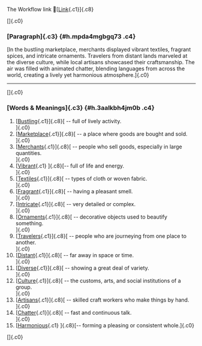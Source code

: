 The Workflow link
👏[[Link](https://www.google.com/url?q=http://www.google.com&sa=D&source=editors&ust=1760003475710124&usg=AOvVaw0pqpDBogAOXWOlmeJf_I8O){.c1}]{.c8}

[]{.c0}

### [Paragraph]{.c3} {#h.mpda4mgbgq73 .c4}

[In the bustling marketplace, merchants displayed vibrant textiles,
fragrant spices, and intricate ornaments. Travelers from distant lands
marveled at the diverse culture, while local artisans showcased their
craftsmanship. The air was filled with animated chatter, blending
languages from across the world, creating a lively yet harmonious
atmosphere.]{.c0}

------------------------------------------------------------------------

[]{.c0}

### [Words & Meanings]{.c3} {#h.3aalkbh4jm0b .c4}

1.  [[Bustling](https://www.google.com/url?q=http://www.google.com&sa=D&source=editors&ust=1760003475710697&usg=AOvVaw2l2__C4f6P0_WKYMuwN5YA){.c1}]{.c8}[ --
    full of lively activity.\
    ]{.c0}
2.  [[Marketplace](https://www.google.com/url?q=http://www.google.com&sa=D&source=editors&ust=1760003475710807&usg=AOvVaw2iudcaUv0RBPy-wpCeoimU){.c1}]{.c8}[ --
    a place where goods are bought and sold.\
    ]{.c0}
3.  [[Merchants](https://www.google.com/url?q=http://www.google.com&sa=D&source=editors&ust=1760003475710923&usg=AOvVaw1Y1LPrRBA3X-qxLqqGsIPI){.c1}]{.c8}[ --
    people who sell goods, especially in large quantities.\
    ]{.c0}
4.  [[Vibrant](https://www.google.com/url?q=http://www.google.com&sa=D&source=editors&ust=1760003475711036&usg=AOvVaw2skWMwUxUCXQ0jUpgtFrmr){.c1}
    ]{.c8}[-- full of life and energy.\
    ]{.c0}
5.  [[Textiles](https://www.google.com/url?q=http://www.google.com&sa=D&source=editors&ust=1760003475711120&usg=AOvVaw0bVK6Rh3wzbY0Eo7cNGArn){.c1}]{.c8}[ --
    types of cloth or woven fabric.\
    ]{.c0}
6.  [[Fragrant](https://www.google.com/url?q=http://www.google.com&sa=D&source=editors&ust=1760003475711211&usg=AOvVaw2UduNv8jd8SIFB3eTpFwmW){.c1}]{.c8}[ --
    having a pleasant smell.\
    ]{.c0}
7.  [[Intricate](https://www.google.com/url?q=http://www.google.com&sa=D&source=editors&ust=1760003475711296&usg=AOvVaw0keem39zQ2oKeeRWODob8F){.c1}]{.c8}[ --
    very detailed or complex.\
    ]{.c0}
8.  [[Ornaments](https://www.google.com/url?q=http://www.google.com&sa=D&source=editors&ust=1760003475711403&usg=AOvVaw15dy7w1MQxHl1lPWgqfau1){.c1}]{.c8}[ --
    decorative objects used to beautify something.\
    ]{.c0}
9.  [[Travelers](https://www.google.com/url?q=http://www.google.com&sa=D&source=editors&ust=1760003475711508&usg=AOvVaw1Lk7FVOdwhrzzLioCRPAp1){.c1}]{.c8}[ --
    people who are journeying from one place to another.\
    ]{.c0}
10. [[Distant](https://www.google.com/url?q=http://www.google.com&sa=D&source=editors&ust=1760003475711614&usg=AOvVaw3gdfYDbKhUUAfdyH65gFH7){.c1}]{.c8}[ --
    far away in space or time.\
    ]{.c0}
11. [[Diverse](https://www.google.com/url?q=http://www.google.com&sa=D&source=editors&ust=1760003475711709&usg=AOvVaw1OaG1x7JHBRBgg5d0cMAux){.c1}]{.c8}[ --
    showing a great deal of variety.\
    ]{.c0}
12. [[Culture](https://www.google.com/url?q=http://www.google.com&sa=D&source=editors&ust=1760003475711797&usg=AOvVaw3q-e9_6DWrctJiEFQGIKWi){.c1}]{.c8}[ --
    the customs, arts, and social institutions of a group.\
    ]{.c0}
13. [[Artisans](https://www.google.com/url?q=http://www.google.com&sa=D&source=editors&ust=1760003475711904&usg=AOvVaw1zGDmWb0sxdU6EVqKCArtr){.c1}]{.c8}[ --
    skilled craft workers who make things by hand.\
    ]{.c0}
14. [[Chatter](https://www.google.com/url?q=http://www.google.com&sa=D&source=editors&ust=1760003475712004&usg=AOvVaw0BaX2GlYMR9mF3NxZ05qM7){.c1}]{.c8}[ --
    fast and continuous talk.\
    ]{.c0}
15. [[Harmonious](https://www.google.com/url?q=http://www.google.com&sa=D&source=editors&ust=1760003475712092&usg=AOvVaw0UM5GkBtGkoroVt8XzGGc8){.c1}
    ]{.c8}[-- forming a pleasing or consistent whole.]{.c0}

[]{.c0}
